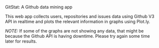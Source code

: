 GitStat: A Github data mining app
		                
This web app collects users, repositories and issues data
 using Github V3 API in realtime and plots the relevant information in graphs using Plot.ly.
                                
*NOTE:* If some of the graphs are not showing any data, that might be
because the Github API is having downtime. Please try again some time
later for results.
